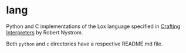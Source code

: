 # lang

Python and C implementations of the Lox language specified in [Crafting Interpreters](https://craftinginterpreters.com) by Robert Nystrom.

Both `python` and `c` directories have a respective README.md file.
